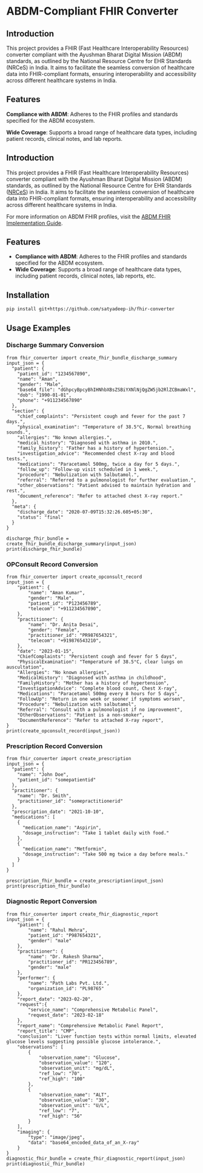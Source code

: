 # ABDM-Compliant FHIR Converter


## Introduction
This project provides a FHIR (Fast Healthcare Interoperability Resources) converter compliant with the Ayushman Bharat Digital Mission (ABDM) standards, as outlined by the National Resource Centre for EHR Standards (NRCeS) in India. It aims to facilitate the seamless conversion of healthcare data into FHIR-compliant formats, ensuring interoperability and accessibility across different healthcare systems in India.

## Features
**Compliance with ABDM**: Adheres to the FHIR profiles and standards specified for the ABDM ecosystem.

**Wide Coverage**: Supports a broad range of healthcare data types, including patient records, clinical notes, and lab reports.


## Introduction
This project provides a FHIR (Fast Healthcare Interoperability Resources) converter compliant with the Ayushman Bharat Digital Mission (ABDM) standards, as outlined by the National Resource Centre for EHR Standards ([NRCeS](https://nrces.in/)) in India. It aims to facilitate the seamless conversion of healthcare data into FHIR-compliant formats, ensuring interoperability and accessibility across different healthcare systems in India.

For more information on ABDM FHIR profiles, visit the [ABDM FHIR Implementation Guide](https://nrces.in/ndhm/fhir/r4/profiles.html).


## Features
- **Compliance with ABDM**: Adheres to the FHIR profiles and standards specified for the ABDM ecosystem.
- **Wide Coverage**: Supports a broad range of healthcare data types, including patient records, clinical notes, lab reports, etc.

## Installation

```bash
pip install git+https://github.com/satyadeep-ih/fhir-converter   
```

## Usage Examples

### Discharge Summary Conversion

```
from fhir_converter import create_fhir_bundle_discharge_summary
input_json = {
  "patient": {
    "patient_id": "1234567890",
    "name": "Aman",
    "gender": "Male",
    "base64_file": "dGhpcyBpcyBhIHNhbXBsZSBiYXNlNjQgZW5jb2RlZCBmaWxl",
    "dob": "1990-01-01",
    "phone": "+911234567890"
  },
  "section": {
    "chief_complaints": "Persistent cough and fever for the past 7 days.",
    "physical_examination": "Temperature of 38.5°C, Normal breathing sounds.",
    "allergies": "No known allergies.",
    "medical_history": "Diagnosed with asthma in 2010.",
    "family_history": "Father has a history of hypertension.",
    "investigation_advice": "Recommended chest X-ray and blood tests.",
    "medications": "Paracetamol 500mg, twice a day for 5 days.",
    "follow_up": "Follow-up visit scheduled in 1 week.",
    "procedure": "Nebulization with Salbutamol.",
    "referral": "Referred to a pulmonologist for further evaluation.",
    "other_observations": "Patient advised to maintain hydration and rest.",
    "document_reference": "Refer to attached chest X-ray report."
  },
  "meta": {
    "discharge_date": "2020-07-09T15:32:26.605+05:30",
    "status": "final"
  }
}

discharge_fhir_bundle = create_fhir_bundle_discharge_summary(input_json)
print(discharge_fhir_bundle)
```

### OPConsult Record Conversion


```
from fhir_converter import create_opconsult_record
input_json = {
    "patient": {
        "name": "Aman Kumar",
        "gender": "Male",
        "patient_id": "P123456789",
        "telecom": "+911234567890",
    },
    "practitioner": {
        "name": "Dr. Anita Desai",
        "gender": "Female",
        "practitioner_id": "PR987654321",
        "telecom": "+919876543210",
    },
    "date": "2023-01-15",
    "ChiefComplaints": "Persistent cough and fever for 5 days",
    "PhysicalExamination": "Temperature of 38.5°C, clear lungs on auscultation",
    "Allergies": "No known allergies",
    "MedicalHistory": "Diagnosed with asthma in childhood",
    "FamilyHistory": "Mother has a history of hypertension",
    "InvestigationAdvice": "Complete blood count, Chest X-ray",
    "Medications": "Paracetamol 500mg every 8 hours for 5 days",
    "FollowUp": "Return in one week or sooner if symptoms worsen",
    "Procedure": "Nebulization with salbutamol",
    "Referral": "Consult with a pulmonologist if no improvement",
    "OtherObservations": "Patient is a non-smoker",
    "DocumentReference": "Refer to attached X-ray report",
}
print(create_opconsult_record(input_json))

```

### Prescription Record Conversion


```
from fhir_converter import create_prescription
input_json = {
  "patient": {
    "name": "John Doe",
    "patient_id": "somepatientid"
  },
  "practitioner": {
    "name": "Dr. Smith",
    "practitioner_id": "somepractitionerid"
  },
  "prescription_date": "2021-10-10",
  "medications": [
    {
      "medication_name": "Aspirin",
      "dosage_instruction": "Take 1 tablet daily with food."
    },
    {
      "medication_name": "Metformin",
      "dosage_instruction": "Take 500 mg twice a day before meals."
    }
  ]
}

prescription_fhir_bundle = create_prescription(input_json)
print(prescription_fhir_bundle)

```

### Diagnostic Report Conversion


```
from fhir_converter import create_fhir_diagnostic_report
input_json = {
    "patient": {
        "name": "Rahul Mehra",
        "patient_id": "P987654321",
        "gender": "male"
    },
    "practitioner": {
        "name": "Dr. Rakesh Sharma",
        "practitioner_id": "PR123456789",
        "gender": "male"
    },
    "performer": {
        "name": "Path Labs Pvt. Ltd.",
        "organization_id": "PL98765"
    },
    "report_date": "2023-02-20",
    "request":{
        "service_name": "Comprehensive Metabolic Panel",
        "request_date": "2023-02-18"
    },
    "report_name": "Comprehensive Metabolic Panel Report",
    "report_title": "CMP",
    "conclusion": "Liver function tests within normal limits, elevated glucose levels suggesting possible glucose intolerance.",
    "observations": [
        {
            "observation_name": "Glucose",
            "observation_value": "120",
            "observation_unit": "mg/dL",
            "ref_low": "70",
            "ref_high": "100"
        },
        {
            "observation_name": "ALT",
            "observation_value": "30",
            "observation_unit": "U/L",
            "ref_low": "7",
            "ref_high": "56"
        }
    ],
    "imaging": {
        "type": "image/jpeg",
        "data": "base64_encoded_data_of_an_X-ray"
    }
}
diagnostic_fhir_bundle = create_fhir_diagnostic_report(input_json)
print(diagnostic_fhir_bundle)
```


